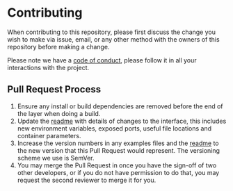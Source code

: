 # Contributing

When contributing to this repository, please first discuss the change you wish to make via issue, email, or any other method with the owners of this repository before making a change.

Please note we have a [code of conduct](CODE_OF_CONDUCT.md), please follow it in all your interactions with the project.
## Pull Request Process

   1. Ensure any install or build dependencies are removed before the end of the layer when doing a build.
   2. Update the [readme](README.md) with details of changes to the interface, this includes new environment variables, exposed ports, useful file locations and container parameters.
   3. Increase the version numbers in any examples files and the [readme](README.md) to the new version that this Pull Request would represent. The versioning scheme we use is SemVer.
   4. You may merge the Pull Request in once you have the sign-off of two other developers, or if you do not have permission to do that, you may request the second reviewer to merge it for you.

